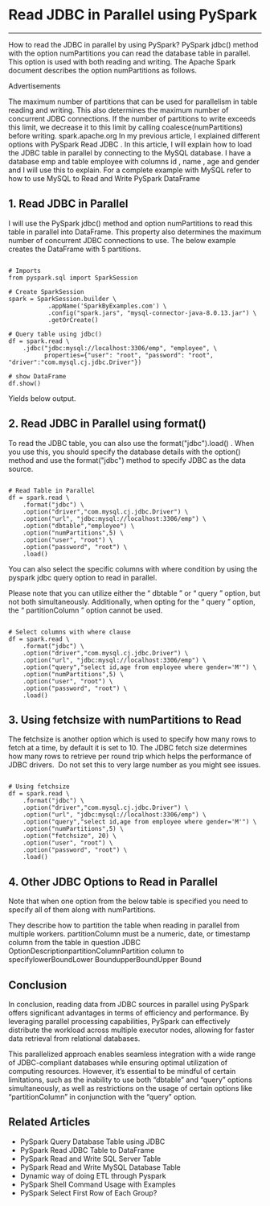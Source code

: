 # Read JDBC in Parallel using PySpark

---

How to read the JDBC in parallel by using PySpark? PySpark jdbc() method with the option numPartitions you can read the database table in parallel. This option is used with both reading and writing. The Apache Spark document describes the option numPartitions as follows.

Advertisements

The maximum number of partitions that can be used for parallelism in table reading and writing. This also determines the maximum number of concurrent JDBC connections. If the number of partitions to write exceeds this limit, we decrease it to this limit by calling coalesce(numPartitions) before writing.
spark.apache.org
In my previous article, I explained different options with PySpark Read JDBC . In this article, I will explain how to load the JDBC table in parallel by connecting to the MySQL database. I have a database emp and table employee with columns id , name , age and gender and I will use this to explain. For a complete example with MySQL refer to how to use MySQL to Read and Write PySpark DataFrame

## 1. Read JDBC in Parallel

I will use the PySpark jdbc() method and option numPartitions to read this table in parallel into DataFrame. This property also determines the maximum number of concurrent JDBC connections to use. The below example creates the DataFrame with 5 partitions.

```

# Imports
from pyspark.sql import SparkSession

# Create SparkSession
spark = SparkSession.builder \
           .appName('SparkByExamples.com') \
           .config("spark.jars", "mysql-connector-java-8.0.13.jar") \
           .getOrCreate()

# Query table using jdbc()
df = spark.read \
    .jdbc("jdbc:mysql://localhost:3306/emp", "employee", \
          properties={"user": "root", "password": "root", "driver":"com.mysql.cj.jdbc.Driver"})

# show DataFrame
df.show()

```

Yields below output.

## 2. Read JDBC in Parallel using format()

To read the JDBC table, you can also use the format("jdbc").load() . When you use this, you should specify the database details with the option() method and use the format("jdbc") method to specify JDBC as the data source.

```

# Read Table in Parallel
df = spark.read \
    .format("jdbc") \
    .option("driver","com.mysql.cj.jdbc.Driver") \
    .option("url", "jdbc:mysql://localhost:3306/emp") \
    .option("dbtable","employee") \
    .option("numPartitions",5) \
    .option("user", "root") \
    .option("password", "root") \
    .load()

```

You can also select the specific columns with where condition by using the pyspark jdbc query option to read in parallel.

Please note that you can utilize either the “ dbtable ” or “ query ” option, but not both simultaneously. Additionally, when opting for the “ query ” option, the “ partitionColumn ” option cannot be used.

```

# Select columns with where clause
df = spark.read \
    .format("jdbc") \
    .option("driver","com.mysql.cj.jdbc.Driver") \
    .option("url", "jdbc:mysql://localhost:3306/emp") \
    .option("query","select id,age from employee where gender='M'") \
    .option("numPartitions",5) \
    .option("user", "root") \
    .option("password", "root") \
    .load()

```

## 3. Using fetchsize with numPartitions to Read

The fetchsize is another option which is used to specify how many rows to fetch at a time, by default it is set to 10. The JDBC fetch size determines how many rows to retrieve per round trip which helps the performance of JDBC drivers.  Do not set this to very large number as you might see issues.

```

# Using fetchsize
df = spark.read \
    .format("jdbc") \
    .option("driver","com.mysql.cj.jdbc.Driver") \
    .option("url", "jdbc:mysql://localhost:3306/emp") \
    .option("query","select id,age from employee where gender='M'") \
    .option("numPartitions",5) \
    .option("fetchsize", 20) \
    .option("user", "root") \
    .option("password", "root") \
    .load()

```

## 4. Other JDBC Options to Read in Parallel

Note that when one option from the below table is specified you need to specify all of them along with numPartitions.

They describe how to partition the table when reading in parallel from multiple workers. partitionColumn must be a numeric, date, or timestamp column from the table in question
JDBC OptionDescriptionpartitionColumnPartition column to specifylowerBoundLower BoundupperBoundUpper Bound
## Conclusion

In conclusion, reading data from JDBC sources in parallel using PySpark offers significant advantages in terms of efficiency and performance. By leveraging parallel processing capabilities, PySpark can effectively distribute the workload across multiple executor nodes, allowing for faster data retrieval from relational databases.

This parallelized approach enables seamless integration with a wide range of JDBC-compliant databases while ensuring optimal utilization of computing resources. However, it’s essential to be mindful of certain limitations, such as the inability to use both “dbtable” and “query” options simultaneously, as well as restrictions on the usage of certain options like “partitionColumn” in conjunction with the “query” option.

## Related Articles
- PySpark Query Database Table using JDBC
- PySpark Read JDBC Table to DataFrame
- PySpark Read and Write SQL Server Table
- PySpark Read and Write MySQL Database Table
- Dynamic way of doing ETL through Pyspark
- PySpark Shell Command Usage with Examples
- PySpark Select First Row of Each Group?

